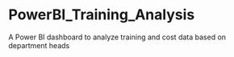 # PowerBI_Training_Analysis
A Power BI dashboard to analyze training and cost data based on department heads
